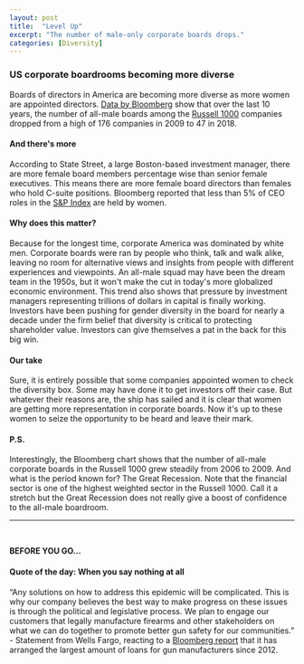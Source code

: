 ```yaml
---
layout: post
title:  "Level Up"
excerpt: "The number of male-only corporate boards drops."
categories: [Diversity]
---
```


### US corporate boardrooms becoming more diverse

Boards of directors in America are becoming more diverse as more women are appointed directors. <a href="https://www.bloomberg.com/news/articles/2018-03-07/fearless-girl-s-first-year-helped-reshape-corporate-boardrooms" target="_blank">Data by Bloomberg</a> show that over the last 10 years, the number of all-male boards among the <a href="https://www.investopedia.com/terms/r/russell_1000index.asp" target="_blank">Russell 1000</a> companies dropped from a high of 176 companies in 2009 to 47 in 2018.

#### And there's more

According to State Street, a large Boston-based investment manager, there are more female board members percentage wise than senior female executives. This means there are more female board directors than females who hold C-suite positions. Bloomberg reported that less than 5% of CEO roles in the <a href="https://www.investopedia.com/terms/s/sp500.asp" target="_blank">S&P Index</a> are held by women.

#### Why does this matter?

Because for the longest time, corporate America was dominated by white men. Corporate boards were ran by people who think, talk and walk alike, leaving no room for alternative views and insights from people with different experiences and viewpoints. An all-male squad may have been the dream team in the 1950s, but it won't make the cut in today's more globalized economic environment. This trend also shows that pressure by investment managers representing trillions of dollars in capital is finally working. Investors have been pushing for gender diversity in the board for nearly a decade under the firm belief that diversity is critical to protecting shareholder value. Investors can give themselves a pat in the back for this big win.

#### Our take

Sure, it is entirely possible that some companies appointed women to check the diversity box. Some may have done it to get investors off their case. But whatever their reasons are, the ship has sailed and it is clear that women are getting more representation in corporate boards. Now it's up to these women to seize the opportunity to be heard and leave their mark.

#### P.S.

Interestingly, the Bloomberg chart shows that the number of all-male corporate boards in the Russell 1000 grew steadily from 2006 to 2009. And what is the period known for? The Great Recession. Note that the financial sector is one of the highest weighted sector in the Russell 1000. Call it a stretch but the Great Recession does not really give a boost of confidence to the all-male boardroom.

* * *
<br />

**BEFORE YOU GO...**

#### **Quote of the day: When you say nothing at all**

“Any solutions on how to address this epidemic will be complicated. This is why our company believes the best way to make progress on these issues is through the political and legislative process. We plan to engage our customers that legally manufacture firearms and other stakeholders on what we can do together to promote better gun safety for our communities.” - Statement from Wells Fargo, reacting to a <a href="https://www.bloomberg.com/news/articles/2018-03-07/nra-s-banker-wells-fargo-climbs-to-top-of-gunmaker-debt-market" target="_blank">Bloomberg report</a> that it has arranged the largest amount of loans for gun manufacturers since 2012.
